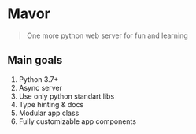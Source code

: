 # Mavor
> One more python web server for fun and learning

## Main goals

1. Python 3.7+
2. Async server
3. Use only python standart libs
4. Type hinting & docs
5. Modular app class
6. Fully customizable app components
